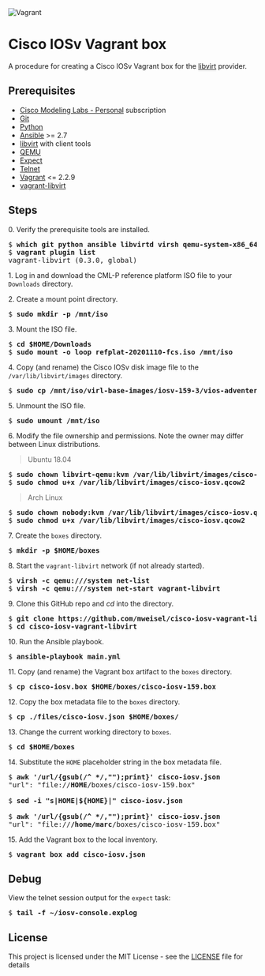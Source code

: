 <img alt="Vagrant" src="https://img.shields.io/badge/vagrant%20-%231563FF.svg?&style=for-the-badge&logo=vagrant&logoColor=white"/>

# Cisco IOSv Vagrant box

A procedure for creating a Cisco IOSv Vagrant box for the [libvirt](https://libvirt.org) provider.

## Prerequisites

  * [Cisco Modeling Labs - Personal](https://learningnetworkstore.cisco.com/cisco-modeling-labs-personal) subscription
  * [Git](https://git-scm.com)
  * [Python](https://www.python.org)
  * [Ansible](https://docs.ansible.com/ansible/latest/index.html) >= 2.7
  * [libvirt](https://libvirt.org) with client tools
  * [QEMU](https://www.qemu.org)
  * [Expect](https://en.wikipedia.org/wiki/Expect)
  * [Telnet](https://en.wikipedia.org/wiki/Telnet)
  * [Vagrant](https://www.vagrantup.com) <= 2.2.9
  * [vagrant-libvirt](https://github.com/vagrant-libvirt/vagrant-libvirt)

## Steps

0\. Verify the prerequisite tools are installed.

<pre>
$ <b>which git python ansible libvirtd virsh qemu-system-x86_64 expect telnet vagrant</b>
$ <b>vagrant plugin list</b>
vagrant-libvirt (0.3.0, global)
</pre>

1\. Log in and download the CML-P reference platform ISO file to your `Downloads` directory.

2\. Create a mount point directory.

<pre>
$ <b>sudo mkdir -p /mnt/iso</b>
</pre>

3\. Mount the ISO file.

<pre>
$ <b>cd $HOME/Downloads</b>
$ <b>sudo mount -o loop refplat-20201110-fcs.iso /mnt/iso</b>
</pre>

4\. Copy (and rename) the Cisco IOSv disk image file to the `/var/lib/libvirt/images` directory.

<pre>
$ <b>sudo cp /mnt/iso/virl-base-images/iosv-159-3/vios-adventerprisek9-m.spa.159-3.m2.qcow2 /var/lib/libvirt/images/cisco-iosv.qcow2</b>
</pre>

5\. Unmount the ISO file.

<pre>
$ <b>sudo umount /mnt/iso</b>
</pre>

6\. Modify the file ownership and permissions. Note the owner may differ between Linux distributions.

> Ubuntu 18.04

<pre>
$ <b>sudo chown libvirt-qemu:kvm /var/lib/libvirt/images/cisco-iosv.qcow2</b>
$ <b>sudo chmod u+x /var/lib/libvirt/images/cisco-iosv.qcow2</b>
</pre>

> Arch Linux

<pre>
$ <b>sudo chown nobody:kvm /var/lib/libvirt/images/cisco-iosv.qcow2</b>
$ <b>sudo chmod u+x /var/lib/libvirt/images/cisco-iosv.qcow2</b>
</pre>

7\. Create the `boxes` directory.

<pre>
$ <b>mkdir -p $HOME/boxes</b>
</pre>

8\. Start the `vagrant-libvirt` network (if not already started).

<pre>
$ <b>virsh -c qemu:///system net-list</b>
$ <b>virsh -c qemu:///system net-start vagrant-libvirt</b>
</pre>

9\. Clone this GitHub repo and _cd_ into the directory.

<pre>
$ <b>git clone https://github.com/mweisel/cisco-iosv-vagrant-libvirt</b>
$ <b>cd cisco-iosv-vagrant-libvirt</b>
</pre>

10\. Run the Ansible playbook.

<pre>
$ <b>ansible-playbook main.yml</b>
</pre>

11\. Copy (and rename) the Vagrant box artifact to the `boxes` directory.

<pre>
$ <b>cp cisco-iosv.box $HOME/boxes/cisco-iosv-159.box</b>
</pre>

12\. Copy the box metadata file to the `boxes` directory.

<pre>
$ <b>cp ./files/cisco-iosv.json $HOME/boxes/</b>
</pre>

13\. Change the current working directory to `boxes`.

<pre>
$ <b>cd $HOME/boxes</b>
</pre>

14\. Substitute the `HOME` placeholder string in the box metadata file.

<pre>
$ <b>awk '/url/{gsub(/^ */,"");print}' cisco-iosv.json</b>
"url": "file://<b>HOME</b>/boxes/cisco-iosv-159.box"

$ <b>sed -i "s|HOME|${HOME}|" cisco-iosv.json</b>

$ <b>awk '/url/{gsub(/^ */,"");print}' cisco-iosv.json</b>
"url": "file://<b>/home/marc</b>/boxes/cisco-iosv-159.box"
</pre>

15\. Add the Vagrant box to the local inventory.

<pre>
$ <b>vagrant box add cisco-iosv.json</b>
</pre>

## Debug

View the telnet session output for the `expect` task:

<pre>
$ <b>tail -f ~/iosv-console.explog</b>
</pre>

## License

This project is licensed under the MIT License - see the [LICENSE](LICENSE) file for details
